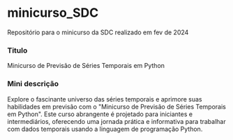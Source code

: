 # minicurso_SDC
Repositório para o minicurso da SDC realizado em fev de 2024

### Titulo
Minicurso de Previsão de Séries Temporais em Python

### Mini descrição
Explore o fascinante universo das séries temporais e aprimore suas habilidades em previsão com o "Minicurso de Previsão de Séries Temporais em Python". Este curso abrangente é projetado para iniciantes e intermediários, oferecendo uma jornada prática e informativa para trabalhar com dados temporais usando a linguagem de programação Python.
